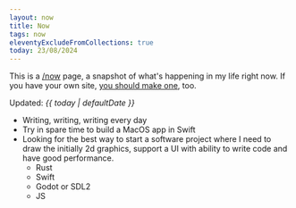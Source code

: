 ```yaml
---
layout: now
title: Now
tags: now
eleventyExcludeFromCollections: true
today: 23/08/2024
---
```


This is a [/now](https://nownownow.com) page, a snapshot of what's happening in my life right now. 
If you have your own site, [you should make one](https://nownownow.com/about), too.

Updated: *{{ today | defaultDate }}*

- Writing, writing, writing every day
- Try in spare time to build a MacOS app in Swift
- Looking for the best way to start a software project where I need to draw the initially 2d graphics, support a UI with ability to write code and have good performance.
  - Rust
  - Swift
  - Godot or SDL2
  - JS